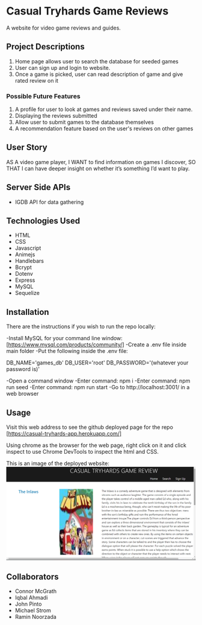 # Casual Tryhards Game Reviews
A website for video game reviews and guides.

## Project Descriptions
1. Home page allows user to search the database for seeded games
2. User can sign up and login to website.
3. Once a game is picked, user can read description of game and give rated review on it
### Possible Future Features
1. A profile for user to look at games and reviews saved under their name.
2. Displaying the reviews submitted
3. Allow user to submit games to the database themselves
4. A recommendation feature based on the user's reviews on other games

## User Story
AS A video game player, 
I WANT to find information on games I discover, 
SO THAT I can have deeper insight on whether it’s something I’d want to play.

## Server Side APIs
- IGDB API for data gathering

## Technologies Used
- HTML
- CSS
- Javascript
- Animejs
- Handlebars
- Bcrypt
- Dotenv
- Express
- MySQL
- Sequelize

## Installation
There are the instructions if you wish to run the repo locally:

-Install MySQL for your command line window: [https://www.mysql.com/products/community/]
-Create a .env file inside main folder
-Put the following inside the .env file:

DB_NAME='games_db'
DB_USER='root'
DB_PASSWORD='(whatever your password is)'

-Open a command window
-Enter command: npm i
-Enter command: npm run seed
-Enter command: npm run start
-Go to http://localhost:3001/ in a web browser

## Usage

Visit this web address to see the github deployed page for the repo [https://casual-tryhards-app.herokuapp.com/]

Using chrome as the browser for the web page, right click on it and click inspect to use Chrome DevTools to inspect the html and CSS.

This is an image of the deployed website:
![alt expected website](https://github.com/CJMerit/Casual-Tryhards-Game-Reviews/blob/main/public/casual_tryhards.png)

## Collaborators
- Connor McGrath
- Iqbal Ahmadi
- John Pinto
- Michael Strom
- Ramin Noorzada

